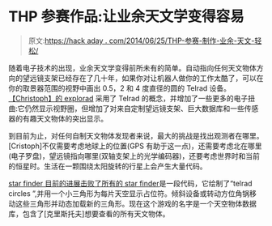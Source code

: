 # THP 参赛作品:让业余天文学变得容易

> 原文:[https://hack aday . com/2014/06/25/THP-参赛-制作-业余-天文-轻松/](https://hackaday.com/2014/06/25/thp-entry-making-amateur-astronomy-easy/)

随着电子技术的出现，业余天文学变得前所未有的简单。自动指向任何天文物体方向的望远镜支架已经存在了几十年，如果你对让机器人做你的工作太酷了，可以在你的取景器范围的视野中画出 0.5，2 和 4 度直径的圆的 Telrad 设备。[【Christoph】的 explorad](http://hackaday.io/project/1052-explorad) 采用了 Telrad 的概念，并增加了一些更多的电子扭曲:它仍然显示视野圈，但增加了对来自定制望远镜支架、巨大数据库和一些传感器的有趣天文物体的突出显示。

到目前为止，对任何自制天文物体发现者来说，最大的挑战是找出观测者在哪里。[Cristoph]不仅需要考虑地球上的位置(GPS 有助于这一点)，还需要考虑北在哪里(电子罗盘)，望远镜指向哪里(双轴支架上的光学编码器)，还要考虑世界时和当前的恒星时。生活在一颗围绕太阳旋转的行星上会产生大量代码。

[star finder 目前的进展击败了所有的 star finder](http://hackaday.io/project/1052/log/3970-this-was-the-biggest-omg-that-works-so-far)是一段代码，它绘制了“telrad circles ”,并用一个小三角形为每片天空显示占位符。倾斜设备或转动方位角锅移动这些三角形并动态加载新的三角形。现在这个游戏的名字是一个天空物体数据库，包含了[克里斯托夫]想要查看的所有天文物体。